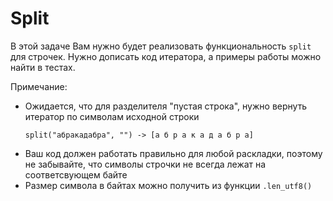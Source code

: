 # Split

В этой задаче Вам нужно будет реализовать функциональность `split` для строчек. Нужно дописать код итератора, а примеры работы можно найти в тестах.

Примечание:
- Ожидается, что для разделителя "пустая строка", нужно вернуть итератор по символам исходной строки 
    ```
    split("абракадабра", "") -> [а б р а к а д а б р а]
    ```
- Ваш код должен работать правильно для любой раскладки, поэтому не забывайте, что символы строчки не всегда лежат на соответсвующем байте
- Размер символа в байтах можно получить из функции `.len_utf8()`
